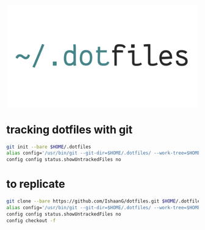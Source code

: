 <div align="center">
  <img alt="Logo" src="https://raw.githubusercontent.com/IshaanG/dotfiles/master/logo.png" width="500">
</div>


# tracking dotfiles with git
```bash
git init --bare $HOME/.dotfiles
alias config='/usr/bin/git --git-dir=$HOME/.dotfiles/ --work-tree=$HOME'
config config status.showUntrackedFiles no
```

# to replicate
```bash
git clone --bare https://github.com/IshaanG/dotfiles.git $HOME/.dotfiles
alias config='/usr/bin/git --git-dir=$HOME/.dotfiles/ --work-tree=$HOME'
config config status.showUntrackedFiles no
config checkout -f
```
